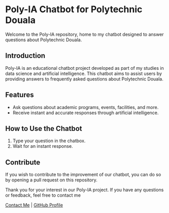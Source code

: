 # Poly-IA Chatbot for Polytechnic Douala

Welcome to the Poly-IA repository, home to my chatbot designed to answer questions about Polytechnic Douala.

## Introduction

Poly-IA is an educational chatbot project developed as part of my studies in data science and artificial intelligence. This chatbot aims to assist users by providing answers to frequently asked questions about Polytechnic Douala.

## Features

- Ask questions about academic programs, events, facilities, and more.
- Receive instant and accurate responses through artificial intelligence.

## How to Use the Chatbot

1. Type your question in the chatbox.
2. Wait for an instant response.

## Contribute

If you wish to contribute to the improvement of our chatbot, you can do so by opening a pull request on this repository.

Thank you for your interest in our Poly-IA project. If you have any questions or feedback, feel free to contact me

[Contact Me](gwadesteve12@gmail.com) | [GitHub Profile](https://github.com/GwadeSteve)
